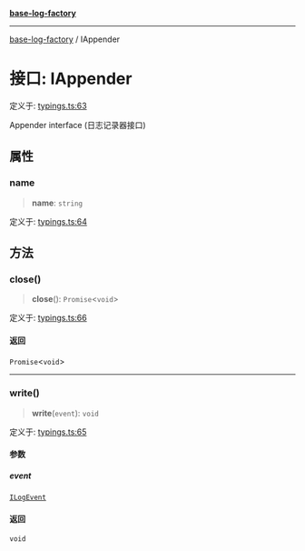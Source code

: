 [**base-log-factory**](../index.md)

***

[base-log-factory](../index.md) / IAppender

# 接口: IAppender

定义于: [typings.ts:63](https://github.com/fengxinming/log-base/blob/a5fb852e6e988415aefb3bad08caae82eaa58e63/src/typings.ts#L63)

Appender interface (日志记录器接口)

## 属性

### name

> **name**: `string`

定义于: [typings.ts:64](https://github.com/fengxinming/log-base/blob/a5fb852e6e988415aefb3bad08caae82eaa58e63/src/typings.ts#L64)

## 方法

### close()

> **close**(): `Promise`\<`void`\>

定义于: [typings.ts:66](https://github.com/fengxinming/log-base/blob/a5fb852e6e988415aefb3bad08caae82eaa58e63/src/typings.ts#L66)

#### 返回

`Promise`\<`void`\>

***

### write()

> **write**(`event`): `void`

定义于: [typings.ts:65](https://github.com/fengxinming/log-base/blob/a5fb852e6e988415aefb3bad08caae82eaa58e63/src/typings.ts#L65)

#### 参数

##### event

[`ILogEvent`](ILogEvent.md)

#### 返回

`void`

